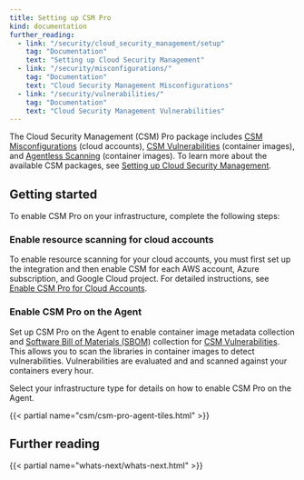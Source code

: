 ```yaml
---
title: Setting up CSM Pro
kind: documentation
further_reading:
  - link: "/security/cloud_security_management/setup"
    tag: "Documentation"
    text: "Setting up Cloud Security Management"
  - link: "/security/misconfigurations/"
    tag: "Documentation"
    text: "Cloud Security Management Misconfigurations"
  - link: "/security/vulnerabilities/"
    tag: "Documentation"
    text: "Cloud Security Management Vulnerabilities"
---
```


The Cloud Security Management (CSM) Pro package includes [CSM Misconfigurations][1] (cloud accounts), [CSM Vulnerabilities][2] (container images), and [Agentless Scanning][6] (container images). To learn more about the available CSM packages, see [Setting up Cloud Security Management][3].

## Getting started

To enable CSM Pro on your infrastructure, complete the following steps:

### Enable resource scanning for cloud accounts

To enable resource scanning for your cloud accounts, you must first set up the integration and then enable CSM for each AWS account, Azure subscription, and Google Cloud project. For detailed instructions, see [Enable CSM Pro for Cloud Accounts][4].

### Enable CSM Pro on the Agent

Set up CSM Pro on the Agent to enable container image metadata collection and [Software Bill of Materials (SBOM)][5] collection for [CSM Vulnerabilities][2]. This allows you to scan the libraries in container images to detect vulnerabilities. Vulnerabilities are evaluated and and scanned against your containers every hour.

Select your infrastructure type for details on how to enable CSM Pro on the Agent.

{{< partial name="csm/csm-pro-agent-tiles.html" >}}

## Further reading

{{< partial name="whats-next/whats-next.html" >}}

[1]: /security/misconfigurations
[2]: /security/vulnerabilities
[3]: /security/cloud_security_management/setup
[4]: /security/cloud_security_management/setup/csm_pro/cloud_accounts
[5]: https://www.cisa.gov/sbom
[6]: /security/agentless_scanning